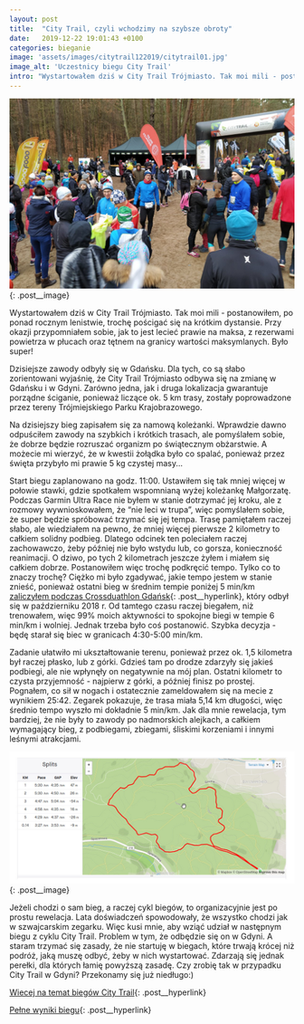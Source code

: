 ```yaml
---
layout: post
title:  "City Trail, czyli wchodzimy na szybsze obroty"
date:   2019-12-22 19:01:43 +0100
categories: bieganie
image: 'assets/images/citytrail122019/citytrail01.jpg'
image_alt: 'Uczestnicy biegu City Trail'
intro: "Wystartowałem dziś w City Trail Trójmiasto. Tak moi mili - postanowiłem, po ponad rocznym lenistwie, trochę pościgać się na krótkim dystansie.  Przy okazji przypomniałem sobie, jak to jest lecieć prawie na maksa, z rezerwami powietrza w płucach oraz tętnem na granicy tętna maksymalnego. Było super!"
---
```


![Uczestnicy City Trail](/assets/images/citytrail122019/citytrail01.jpg){: .post__image}

Wystartowałem dziś w City Trail Trójmiasto. Tak moi mili - postanowiłem, po ponad rocznym lenistwie, trochę pościgać się na krótkim dystansie.  Przy okazji przypomniałem sobie, jak to jest lecieć prawie na maksa, z rezerwami powietrza w płucach oraz tętnem na granicy wartości maksymlanych. Było super!

Dzisiejsze zawody odbyły się w Gdańsku. Dla tych, co są słabo zorientowani wyjaśnię, że City Trail Trójmiasto odbywa się na zmianę w Gdańsku i w Gdyni. Zarówno jedna, jak i druga lokalizacja gwarantuje porządne ściganie, ponieważ liczące ok. 5 km trasy, zostały poprowadzone przez tereny Trójmiejskiego Parku Krajobrazowego. 

Na dzisiejszy bieg zapisałem się za namową koleżanki. Wprawdzie dawno odpuściłem zawody na szybkich i krótkich trasach, ale pomyślałem sobie, że dobrze będzie rozruszać organizm po świątecznym obżarstwie. A możecie mi wierzyć, że w kwestii żołądka było co spalać, ponieważ przez święta przybyło mi prawie 5 kg czystej masy...

Start biegu zaplanowano na godz. 11:00. Ustawiłem się tak mniej więcej w połowie stawki, gdzie spotkałem wspomnianą wyżej koleżankę Małgorzatę. Podczas Garmin Ultra Race nie byłem w stanie dotrzymać jej kroku, ale z rozmowy wywnioskowałem, że “nie leci w trupa”, więc pomyślałem sobie, że super będzie spróbować trzymać się jej tempa. Trasę pamiętałem raczej słabo, ale wiedziałem na pewno, że mniej więcej pierwsze 2 kilometry to całkiem solidny podbieg. Dlatego odcinek ten poleciałem raczej zachowawczo, żeby później nie było wstydu lub, co gorsza, konieczność reanimacji. O dziwo, po tych 2 kilometrach jeszcze żyłem i miałem się całkiem dobrze. Postanowiłem więc trochę podkręcić tempo. Tylko co to znaczy trochę? Ciężko mi było zgadywać, jakie tempo jestem w stanie znieść, ponieważ ostatni bieg w średnim tempie poniżej 5 min/km [zaliczyłem podczas Crossduathlon Gdańsk](/crossduathlon-gdansk-2019/){: .post__hyperlink}, który odbył się w październiku 2018 r. Od tamtego czasu raczej biegałem, niż trenowałem, więc 99% moich aktywności to spokojne biegi w tempie 6 min/km i wolniej. Jednak trzeba było coś postanowić. Szybka decyzja - będę starał się biec w granicach 4:30-5:00 min/km. 

Zadanie ułatwiło mi ukształtowanie terenu, ponieważ przez ok. 1,5 kilometra był raczej płasko, lub z górki. Gdzieś tam po drodze zdarzyły się jakieś podbiegi, ale nie wpłynęły on negatywnie na mój plan. Ostatni kilometr to czysta przyjemność - najpierw z górki, a później finisz po prostej. Pognałem, co sił w nogach i ostatecznie zameldowałem się na mecie z wynikiem 25:42. Zegarek pokazuje, że trasa miała 5,14 km długości, więc średnio tempo wyszło mi dokładnie 5 min/km. Jak dla mnie rewelacja, tym bardziej, że nie były to zawody po nadmorskich alejkach, a całkiem wymagający bieg, z podbiegami, zbiegami, śliskimi korzeniami i innymi leśnymi atrakcjami.

![Dane dotyczące tempa poszczególnych odcinków](/assets/images/citytrail122019/citytrail02.jpg){: .post__image}

Jeżeli chodzi o sam bieg, a raczej cykl biegów, to organizacyjnie jest po prostu rewelacja. Lata doświadczeń spowodowały, że wszystko chodzi jak w szwajcarskim zegarku. Więc kusi mnie, aby wziąć udział w następnym biegu z cyklu City Trail. Problem w tym, że odbędzie się on w Gdyni. A staram trzymać się zasady, że nie startuję w biegach, które trwają krócej niż podróż, jaką muszę odbyć, żeby w nich wystartować. Zdarzają się jednak perełki, dla których łamię powyższą zasadę. Czy zrobię tak w przypadku City Trail w Gdyni? Przekonamy się już niedługo:)

[Wiecej na temat biegów City Trail](https://citytrail.pl/){: .post__hyperlink}

[Pełne wyniki biegu](https://citytrail.pl/zawody/wyniki/miasto/trojmiasto/edycja/2019_2020/id/902){: .post__hyperlink}

